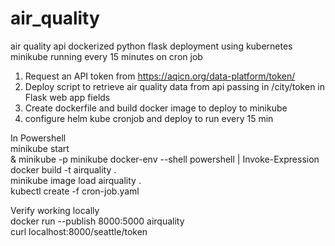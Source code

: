 # air_quality
 
air quality api dockerized python flask deployment using kubernetes minikube running every 15 minutes on cron job

1. Request an API token from https://aqicn.org/data-platform/token/
2. Deploy script to retrieve air quality data from api passing in /city/token in Flask web app fields
3. Create dockerfile and build docker image to deploy to minikube
4. configure helm kube cronjob and deploy to run every 15 min  

In Powershell  
minikube start  
& minikube -p minikube docker-env --shell powershell | Invoke-Expression  
docker build -t airquality .   
minikube image load airquality .  
kubectl create -f cron-job.yaml  

Verify working locally  
docker run --publish 8000:5000 airquality  
curl localhost:8000/seattle/token  
